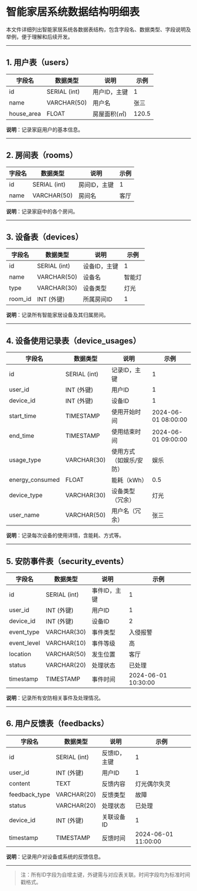 # 智能家居系统数据结构明细表

本文件详细列出智能家居系统各数据表结构，包含字段名、数据类型、字段说明及举例，便于理解和后续开发。

---

## 1. 用户表（users）

| 字段名      | 数据类型         | 说明         | 示例           |
| ----------- | ---------------- | ------------ | -------------- |
| id          | SERIAL (int)     | 用户ID，主键 | 1              |
| name        | VARCHAR(50)      | 用户名       | 张三           |
| house_area  | FLOAT            | 房屋面积(㎡) | 120.5          |

**说明**：记录家庭用户的基本信息。

---

## 2. 房间表（rooms）

| 字段名      | 数据类型         | 说明         | 示例           |
| ----------- | ---------------- | ------------ | -------------- |
| id          | SERIAL (int)     | 房间ID，主键 | 1              |
| name        | VARCHAR(50)      | 房间名       | 客厅           |

**说明**：记录家庭中的各个房间。

---

## 3. 设备表（devices）

| 字段名      | 数据类型         | 说明         | 示例           |
| ----------- | ---------------- | ------------ | -------------- |
| id          | SERIAL (int)     | 设备ID，主键 | 1              |
| name        | VARCHAR(50)      | 设备名       | 智能灯         |
| type        | VARCHAR(30)      | 设备类型     | 灯光           |
| room_id     | INT (外键)       | 所属房间ID   | 1              |

**说明**：记录所有智能家居设备及其归属房间。

---

## 4. 设备使用记录表（device_usages）

| 字段名         | 数据类型         | 说明                   | 示例                 |
| -------------- | ---------------- | ---------------------- | -------------------- |
| id             | SERIAL (int)     | 记录ID，主键           | 1                    |
| user_id        | INT (外键)       | 用户ID                 | 1                    |
| device_id      | INT (外键)       | 设备ID                 | 1                    |
| start_time     | TIMESTAMP        | 使用开始时间           | 2024-06-01 08:00:00  |
| end_time       | TIMESTAMP        | 使用结束时间           | 2024-06-01 09:00:00  |
| usage_type     | VARCHAR(30)      | 使用方式（如娱乐/安防）  | 娱乐                 |
| energy_consumed| FLOAT            | 能耗（kWh）            | 0.5                  |
| device_type    | VARCHAR(30)      | 设备类型（冗余）       | 灯光                 |
| user_name      | VARCHAR(50)      | 用户名（冗余）         | 张三                 |

**说明**：记录每次设备的使用详情，含能耗、方式等。

---

## 5. 安防事件表（security_events）

| 字段名      | 数据类型         | 说明         | 示例               |
| ----------- | ---------------- | ------------ | ------------------ |
| id          | SERIAL (int)     | 事件ID，主键 | 1                  |
| user_id     | INT (外键)       | 用户ID       | 1                  |
| device_id   | INT (外键)       | 设备ID       | 2                  |
| event_type  | VARCHAR(30)      | 事件类型     | 入侵报警           |
| event_level | VARCHAR(10)      | 事件等级     | 高                 |
| location    | VARCHAR(50)      | 发生位置     | 客厅               |
| status      | VARCHAR(20)      | 处理状态     | 已处理             |
| timestamp   | TIMESTAMP        | 事件时间     | 2024-06-01 10:30:00|

**说明**：记录所有安防相关事件及处理情况。

---

## 6. 用户反馈表（feedbacks）

| 字段名        | 数据类型         | 说明         | 示例               |
| ------------- | ---------------- | ------------ | ------------------ |
| id            | SERIAL (int)     | 反馈ID，主键 | 1                  |
| user_id       | INT (外键)       | 用户ID       | 1                  |
| content       | TEXT             | 反馈内容     | 灯光偶尔失灵       |
| feedback_type | VARCHAR(20)      | 反馈类型     | 故障               |
| status        | VARCHAR(20)      | 处理状态     | 已处理             |
| device_id     | INT (外键)       | 关联设备ID   | 1                  |
| timestamp     | TIMESTAMP        | 反馈时间     | 2024-06-01 11:00:00|

**说明**：记录用户对设备或系统的反馈信息。

---

> 注：所有ID字段为自增主键，外键需与对应表关联。时间字段均为标准时间戳格式。 